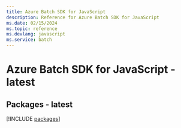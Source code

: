 ```yaml
---
title: Azure Batch SDK for JavaScript
description: Reference for Azure Batch SDK for JavaScript
ms.date: 02/15/2024
ms.topic: reference
ms.devlang: javascript
ms.service: batch
---
```

# Azure Batch SDK for JavaScript - latest
## Packages - latest
[!INCLUDE [packages](batch-index.md)]